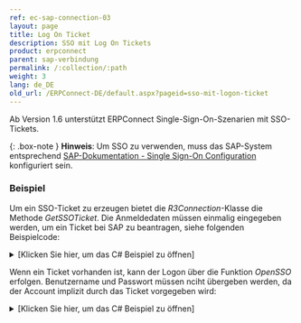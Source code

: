 ```yaml
---
ref: ec-sap-connection-03
layout: page
title: Log On Ticket
description: SSO mit Log On Tickets
product: erpconnect
parent: sap-verbindung
permalink: /:collection/:path
weight: 3
lang: de_DE
old_url: /ERPConnect-DE/default.aspx?pageid=sso-mit-logon-ticket
---
```


Ab Version 1.6 unterstützt ERPConnect Single-Sign-On-Szenarien mit SSO-Tickets. 

{: .box-note }
**Hinweis**: Um SSO zu verwenden, muss das SAP-System entsprechend [SAP-Dokumentation - Single Sign-On Configuration](https://help.sap.com/doc/saphelp_nw75/7.5.5/en-US/48/ca0fe42fbb5c97e10000000a42189d/content.htm?no_cache=true) konfiguriert sein.

### Beispiel
Um ein SSO-Ticket zu erzeugen bietet die *R3Connection*-Klasse die Methode *GetSSOTicket*. 
Die Anmeldedaten müssen einmalig eingegeben werden, um ein Ticket bei SAP zu beantragen, siehe folgenden Beispielcode:

<details>
<summary>[Klicken Sie hier, um das C# Beispiel zu öffnen]</summary>
{% highlight csharp %}
using(ERPConnect.R3Connection cont = new ERPConnect.R3Connection())
{
    cont.Host = "duncan";  
    cont.SystemNumber = 7;  
    cont.Client = "800";  
    cont.Language = "DE";  
    cont.UserName = "Theobald";  
    cont.Password = "pw";  
  
    string ssoticket = cont.GetSSOTicket();
}
{% endhighlight %}
</details>

Wenn ein Ticket vorhanden ist, kann der Logon über die Funktion *OpenSSO* erfolgen.
Benutzername und Passwort müssen nciht übergeben werden, da der Account implizit durch das Ticket vorgegeben wird:

<details>
<summary>[Klicken Sie hier, um das C# Beispiel zu öffnen]</summary>
{% highlight csharp %}
using(ERPConnect.R3Connection conts = new ERPConnect.R3Connection())
{
    conts.Host = "duncan";  
    conts.SystemNumber = 7;  
    conts.Client = "800";  
    conts.Language = "DE";  
    
    conts.OpenSSO(ssoticket);
}
{% endhighlight %}
</details>